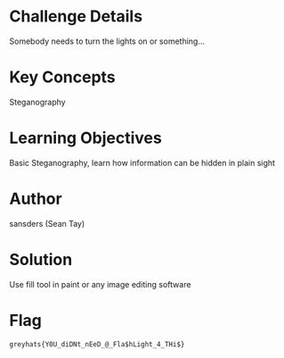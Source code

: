 # Challenge Details

Somebody needs to turn the lights on or something...

# Key Concepts

Steganography

# Learning Objectives

Basic Steganography, learn how information can be hidden in plain sight

# Author

sansders (Sean Tay)

# Solution

Use fill tool in paint or any image editing software

# Flag

`greyhats{Y0U_diDNt_nEeD_@_Fla$hLight_4_THi$}`